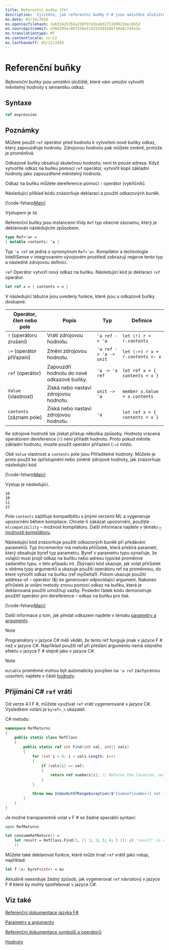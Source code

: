 ```yaml
---
title: Referenční buňky (F#)
description: 'Zjistěte, jak referenční buňky F # jsou umístění úložiště, které vám umožní vytvořit měnitelný hodnoty s sémantiku odkaz.'
ms.date: 05/16/2016
ms.openlocfilehash: 3a632425356a250f07e5babd2751b9923eec6552
ms.sourcegitcommit: e5bb395ec86f536e114314184288f40a8c745e2e
ms.translationtype: MT
ms.contentlocale: cs-CZ
ms.lasthandoff: 05/12/2018
---
```

# <a name="reference-cells"></a>Referenční buňky

*Referenční buňky* jsou umístění úložiště, které vám umožní vytvořit měnitelný hodnoty s sémantiku odkaz.

## <a name="syntax"></a>Syntaxe

```fsharp
ref expression
```

## <a name="remarks"></a>Poznámky
Můžete použít `ref` operátor před hodnotu k vytvoření nové buňky odkaz, který zapouzdřuje hodnotu. Zdrojovou hodnotu pak můžete změnit, protože je proměnlivá.

Odkazové buňky obsahují skutečnou hodnotu; není to pouze adresa. Když vytvoříte odkaz na buňku pomocí `ref` operátor, vytvořit kopii základní hodnoty jako zapouzdřené měnitelný hodnota.

Odkaz na buňku můžete dereference pomocí `!` operátor (vykřičník).

Následující příklad kódu znázorňuje deklaraci a použití odkazových buněk.

[!code-fsharp[Main](../../../samples/snippets/fsharp/lang-ref-1/snippet2201.fs)]

Výstupem je `50`.

Referenční buňky jsou instancemi třídy `Ref` typ obecné záznamu, který je deklarován následujícím způsobem.

```fsharp
type Ref<'a> =
{ mutable contents: 'a }
```

Typ `'a ref` se jedná o synonymum `Ref<'a>`. Kompilátor a technologie IntelliSense v integrovaném vývojovém prostředí zobrazují nejprve tento typ a následně zdrojovou definici.

`ref` Operátor vytvoří nový odkaz na buňku. Následující kód je deklaraci `ref` operátor.

```fsharp
let ref x = { contents = x }
```

V následující tabulce jsou uvedeny funkce, které jsou u odkazové buňky dostupné.

|Operátor, člen nebo pole|Popis|Typ|Definice|
|--------------------------|-----------|----|----------|
|`!` (operátoru zrušení)|Vrátí zdrojovou hodnotu.|`'a ref -> 'a`|`let (!) r = r.contents`|
|`:=` (operátor přiřazení)|Změní zdrojovou hodnotu.|`'a ref -> 'a -> unit`|`let (:=) r x = r.contents <- x`|
|`ref` (operátor)|Zapouzdří hodnotu do nové odkazové buňky.|`'a -> 'a ref`|`let ref x = { contents = x }`|
|`Value` (vlastnost)|Získá nebo nastaví zdrojovou hodnotu.|`unit -> 'a`|`member x.Value = x.contents`|
|`contents` (záznam pole)|Získá nebo nastaví zdrojovou hodnotu.|`'a`|`let ref x = { contents = x }`|
Ke zdrojové hodnotě lze získat přístup několika způsoby. Hodnota vrácená operátorem dereference (`!`) není přiřadit hodnotu. Proto pokud měníte základní hodnotu, musíte použít operátor přiřazení (`:=`) místo.

Obě `Value` vlastnost a `contents` pole jsou Přiřaditelné hodnoty. Můžete je proto použít ke zpřístupnění nebo změně zdrojové hodnoty, jak znázorňuje následující kód.

[!code-fsharp[Main](../../../samples/snippets/fsharp/lang-ref-1/snippet2203.fs)]

Výstup je následující.

```
10
10
11
12
```

Pole `contents` zajišťuje kompatibilitu s jinými verzemi ML a vygeneruje upozornění během kompilace. Chcete-li zakázat upozornění, použijte `--mlcompatibility` – možnost kompilátoru. Další informace najdete v tématu [– možnosti kompilátoru](compiler-options.md).

Následující kód znázorňuje použití odkazových buněk při předávání parametrů. Typ Incrementor má metoda přírůstek, která přebírá parametr, který obsahuje byref typ parametru. Byref v parametru typu označuje, že volající musí projít odkaz na buňku nebo adresu typické proměnné zadaného typu, v této případu int. Zbývající kód ukazuje, jak volat přírůstek s oběma typy argumentů a ukazuje použití operátoru ref na proměnnou, do které vytvořit odkaz na buňku (ref myDelta1). Potom ukazuje použití address-of – operátor (&amp;) ke generování odpovídající argument. Nakonec přírůstek je volání metody znovu pomocí odkaz na buňku, která je deklarovaná použití umožňují vazby. Poslední řádek kódu demonstruje použití! operátor pro dereference – odkaz na buňku pro tisk.

[!code-fsharp[Main](../../../samples/snippets/fsharp/lang-ref-1/snippet2204.fs)]

Další informace o tom, jak předat odkazem najdete v tématu [parametry a argumenty](parameters-and-arguments.md).

>[!NOTE]
Programátory v jazyce C# měli vědět, že tento ref funguje jinak v jazyce F # než v jazyce C#. Například použití ref při předání argumentu nemá stejného efektu v jazyce F # stejně jako v jazyce C#.

>[!NOTE]
`mutable` proměnné mohou být automaticky povýšen na `'a ref` zachycenou uzavření; najdete v části [hodnoty](values/index.md).

## <a name="consuming-c-ref-returns"></a>Přijímání C# `ref` vrátí

Od verze 4.1 F #, můžete využívat `ref` vrátí vygenerované v jazyce C#.  Výsledkem volání je `byref<_>` ukazatel.

C# metodu:

```csharp
namespace RefReturns
{
    public static class RefClass
    {
        public static ref int Find(int val, int[] vals)
        {
            for (int i = 0; i < vals.Length; i++)
            {
                if (vals[i] == val)
                {
                    return ref numbers[i]; // Returns the location, not the value
                }
            }

            throw new IndexOutOfRangeException($"{nameof(number)} not found");
        }
    }
}
```

Je možné transparentně volat v F # se žádné speciální syntaxí:

```fsharp
open RefReturns

let consumeRefReturn() =
    let result = RefClass.Find(3, [| 1; 2; 3; 4; 5 |]) // 'result' is of type 'byref<int>'.
    ()
```

Můžete také deklarovat funkce, které může trvat `ref` vrátit jako vstup, například:

```fsharp
let f (x: byref<int>) = &x
```

Aktuálně neexistuje žádný způsob, jak vygenerovat `ref` návratový v jazyce F # které by mohly spotřebovat v jazyce C#.

## <a name="see-also"></a>Viz také
[Referenční dokumentace jazyka F#](index.md)

[Parametry a argumenty](parameters-and-arguments.md)

[Referenční dokumentace symbolů a operátorů](symbol-and-operator-reference/index.md)

[Hodnoty](values/index.md)
